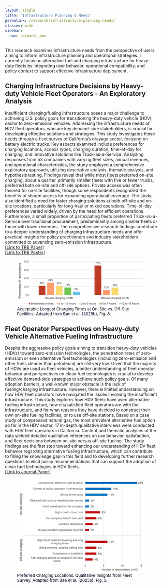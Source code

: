```yaml
---
layout: single
title: "Infrastructure Planning & Needs"
permalink: /research/infrastructure-planning-needs/
classes: wide
sidebar:
  nav: research_nav
---
```


This research examines infrastructure needs from the perspective of users, aiming to inform infrastructure planning and operational strategies. I currently focus on alternative fuel and charging infrastructure for heavy-duty fleets by integrating user behavior, operational compatibility, and policy context to support effective infrastructure deployment.

## Charging Infrastructure Decisions by Heavy-duty Vehicle Fleet Operators - An Exploratory Analysis
Insufficient charging/fueling infrastructure poses a major challenge to achieving U.S. policy goals for transitioning the heavy-duty vehicle (HDV) sector to zero-emission vehicles. Addressing the infrastructure needs of HDV fleet operators, who are key demand-side stakeholders, is crucial for developing effective solutions and strategies. This study investigates these needs through a fleet survey of California’s drayage sector, focusing on battery electric trucks. Key aspects examined include preferences for charging locations, access types, charging duration, time-of-day for charging, and innovative solutions like Truck-as-a-Service. Analyzing responses from 53 companies with varying fleet sizes, annual revenues, and operational characteristics, the study employed a comprehensive exploratory approach, utilizing descriptive analysis, thematic analysis, and hypothesis testing. Findings reveal that while most fleets preferred on-site charging, about a quarter, primarily smaller fleets with five or fewer trucks, preferred both on-site and off-site options. Private access was often favored for on-site facilities, though some respondents recognized the benefits of shared access for expanding operational coverage. The study also identified a need for faster charging solutions at both off-site and on-site locations, particularly for long-haul or mixed operations. Time-of-day preferences varied widely, driven by the need for efficient operations. Furthermore, a small proportion of participating fleets preferred Truck-as-a-Service over traditional procurement, predominantly among smaller fleets or those with lower revenues. The comprehensive research findings contribute to a deeper understanding of charging infrastructure needs and offer practical insights for policy practitioners and industry stakeholders committed to advancing zero-emission infrastructure.    
[[Link to TRB Paper]](https://escholarship.org/uc/item/5cf1w75g)  
[[Link to TRB Poster]](/assets/images/trb-poster-charging-infrastructure-hdv-bae2025c.png)  

<figure>
  <img src="/assets/images/charging-time-onsite-offsite-bae2025c.png" alt="Acceptable Longest Charging Times at On-Site vs. Off-Site Facilities" class="zoom--enabled">
  <figcaption style="font-size: 0.95em; color: #050821;">Acceptable Longest Charging Times at On-Site vs. Off-Site Facilities. Adapted from Bae et al. (2025b), Fig. 8.</figcaption>
</figure>

## Fleet Operator Perspectives on Heavy-duty Vehicle Alternative Fueling Infrastructure
Despite the aggressive policy goals aiming to transition heavy-duty vehicles (HDVs) toward zero-emission technologies, the penetration rates of zero-emission or even alternative fuel technologies (including zero-emission and other fuels cleaner than petroleum) are still very low. Given that the majority of HDVs are used as fleet vehicles, a better understanding of fleet operator behavior and perspectives on clean fuel technologies is crucial to develop effective demand-side strategies to achieve such policy goals. Of many adoption barriers, a well-known major obstacle is the lack of fueling/charging infrastructure. However, there is limited understanding on how HDV fleet operators have navigated the issues involving the insufficient infrastructure. This study explores how HDV fleets have used alternative fueling infrastructure, how dis/satisfied fleet operators are with the infrastructure, and for what reasons they have decided to construct their own on-site fueling facilities, or to use off-site stations. Based on a case study of compressed natural gas, the most prevalent alternative fuel option so far in the HDV sector, 17 in-depth qualitative interviews were conducted with HDV fleet operators in California. Content and thematic analyses of the data yielded detailed qualitative inferences on use behavior, satisfaction, and fleet decisions between on-site versus off-site fueling. The study findings are the first step toward enhancing our understanding of HDV fleet behavior regarding alternative fueling infrastructure, which can contribute to filling the knowledge gap in this field and to developing further research questions to elicit policy recommendations that can support the adoption of clean fuel technologies in HDV fleets.  
[[Link to Journal Paper]](https://doi.org/10.1177/03611981231171150)  

<figure>
  <img src="/assets/images/charging-location-comments-bae2025c.png" alt="Preferred Charging Locations: Qualitative Insights from Fleet Survey" class="zoom--enabled">
  <figcaption style="font-size: 0.95em; color: #050821;">Preferred Charging Locations: Qualitative Insights from Fleet Survey. Adapted from Bae et al. (2025b), Fig. 5.</figcaption>
</figure>